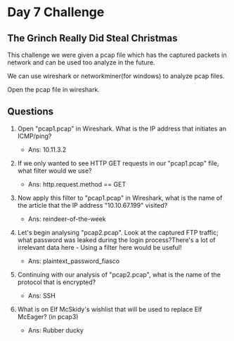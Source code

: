 # Day 7 Challenge
## The Grinch Really Did Steal Christmas 

This challenge we were given a pcap file which has the captured packets in network and can be used too analyze in the future.

We can use wireshark or networkminer(for windows) to analyze pcap files.

Open the pcap file in wireshark.

## Questions

1. Open "pcap1.pcap" in Wireshark. What is the IP address that initiates an ICMP/ping?
	- Ans: 10.11.3.2

2. If we only wanted to see HTTP GET requests in our "pcap1.pcap" file, what filter would we use?
	- Ans: http.request.method == GET

3. Now apply this filter to "pcap1.pcap" in Wireshark, what is the name of the article that the IP address "10.10.67.199" visited?
	- Ans: reindeer-of-the-week

4. Let's begin analysing "pcap2.pcap". Look at the captured FTP traffic; what password was leaked during the login process?There's a lot of irrelevant data here - Using a filter here would be useful!
	- Ans: plaintext_password_fiasco

5. Continuing with our analysis of "pcap2.pcap", what is the name of the protocol that is encrypted?
	- Ans: SSH

6. What is on Elf McSkidy's wishlist that will be used to replace Elf McEager? (in pcap3)
	- Ans: Rubber ducky